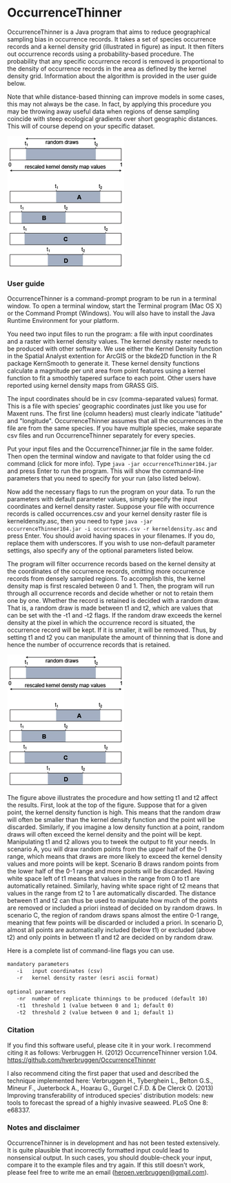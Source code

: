 # OccurrenceThinner

OccurrenceThinner is a Java program that aims to reduce geographical sampling bias in occurrence records. It takes a set of species occurrence records and a kernel density grid (illustrated in figure) as input. It then filters out occurrence records using a probability-based procedure. The probability that any specific occurrence record is removed is proportional to the density of occurrence records in the area as defined by the kernel density grid. Information about the algorithm is provided in the user guide below.

Note that while distance-based thinning can improve models in some cases, this may not always be the case. In fact, by applying this procedure you may be throwing away useful data when regions of dense sampling coincide with steep ecological gradients over short geographic distances. This will of course depend on your specific dataset.

![OccurrenceThinner.jpg](thresholds_illustration.jpg)

### User guide

OccurrenceThinner is a command-prompt program to be run in a terminal window. To open a terminal window, start the Terminal program (Mac OS X) or the Command Prompt (Windows). You will also have to install the Java Runtime Environment for your platform.

You need two input files to run the program: a file with input coordinates and a raster with kernel density values. The kernel density raster needs to be produced with other software. We use either the Kernel Density function in the Spatial Analyst extention for ArcGIS or the bkde2D function in the R package KernSmooth to generate it. These kernel density functions calculate a magnitude per unit area from point features using a kernel function to fit a smoothly tapered surface to each point. Other users have reported using kernel density maps from GRASS GIS.

The input coordinates should be in csv (comma-separated values) format. This is a file with species' geographic coordinates just like you use for Maxent runs. The first line (column headers) must clearly indicate "latitude" and "longitude". OccurrenceThinner assumes that all the occurrences in the file are from the same species. If you have multiple species, make separate csv files and run OccurrenceThinner separately for every species.

Put your input files and the OccurrenceThinner.jar file in the same folder. Then open the terminal window and navigate to that folder using the cd command (click for more info). Type `java -jar occurrenceThinner104.jar` and press Enter to run the program. This will show the command-line parameters that you need to specify for your run (also listed below).

Now add the necessary flags to run the program on your data. To run the parameters with default parameter values, simply specify the input coordinates and kernel density raster. Suppose your file with occurrence records is called occurrences.csv and your kernel density raster file is kerneldensity.asc, then you need to type `java -jar occurrenceThinner104.jar -i occurrences.csv -r kerneldensity.asc` and press Enter. You should avoid having spaces in your filenames. If you do, replace them with underscores. If you wish to use non-default parameter settings, also specify any of the optional parameters listed below.

The program will filter occurrence records based on the kernel density at the coordinates of the occurrence records, omitting more occurrence records from densely sampled regions. To accomplish this, the kernel density map is first rescaled between 0 and 1. Then, the program will run through all occurrence records and decide whether or not to retain them one by one. Whether the record is retained is decided with a random draw. That is, a random draw is made between t1 and t2, which are values that can be set with the -t1 and -t2 flags. If the random draw exceeds the kernel density at the pixel in which the occurrence record is situated, the occurrence record will be kept. If it is smaller, it will be removed. Thus, by setting t1 and t2 you can manipulate the amount of thinning that is done and hence the number of occurrence records that is retained.

![thresholds_illustration.jpg](thresholds_illustration.jpg)

The figure above illustrates the procedure and how setting t1 and t2 affect the results. First, look at the top of the figure. Suppose that for a given point, the kernel density function is high. This means that the random draw will often be smaller than the kernel density function and the point will be discarded. Similarly, if you imagine a low density function at a point, random draws will often exceed the kernel density and the point will be kept. Manipulating t1 and t2 allows you to tweek the output to fit your needs. In scenario A, you will draw random points from the upper half of the 0-1 range, which means that draws are more likely to exceed the kernel density values and more points will be kept. Scenario B draws random points from the lower half of the 0-1 range and more points will be discarded. Having white space left of t1 means that values in the range from 0 to t1 are automatically retained. Similarly, having white space right of t2 means that values in the range from t2 to 1 are automatically discarded. The distance between t1 and t2 can thus be used to manipulate how much of the points are removed or included a priori instead of decided on by random draws. In scenario C, the region of random draws spans almost the entire 0-1 range, meaning that few points will be discarded or included a priori. In scenario D, almost all points are automatically included (below t1) or excluded (above t2) and only points in between t1 and t2 are decided on by random draw.

Here is a complete list of command-line flags you can use.

```
mandatory parameters
   -i   input coordinates (csv)
   -r   kernel density raster (esri ascii format)

optional parameters
   -nr  number of replicate thinnings to be produced (default 10)
   -t1  threshold 1 (value between 0 and 1; default 0)
   -t2  threshold 2 (value between 0 and 1; default 1)
```

### Citation
If you find this software useful, please cite it in your work. I recommend citing it as follows:
Verbruggen H. (2012) OccurrenceThinner version 1.04. https://github.com/hverbruggen/OccurrenceThinner

I also recommend citing the first paper that used and described the technique implemented here:
Verbruggen H., Tyberghein L., Belton G.S., Mineur F., Jueterbock A., Hoarau G., Gurgel C.F.D. & De Clerck O. (2013) Improving transferability of introduced species' distribution models: new tools to forecast the spread of a highly invasive seaweed. PLoS One 8: e68337.

### Notes and disclaimer
OccurrenceThinner is in development and has not been tested extensively. It is quite plausible that incorrectly formatted input could lead to nonsensical output. In such cases, you should double-check your input, compare it to the example files and try again. If this still doesn't work, please feel free to write me an email (heroen.verbruggen@gmail.com).

